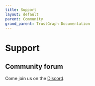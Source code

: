 ```yaml
---
title: Support
layout: default
parent: Community
grand_parent: TrustGraph Documentation
---
```


# Support

## Community forum

Come join us on the [Discord](https://discord.gg/sQMwkRz5GX).

